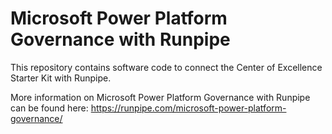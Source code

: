 # Microsoft Power Platform Governance with Runpipe

This repository contains software code to connect the Center of Excellence Starter Kit with Runpipe.

More information on Microsoft Power Platform Governance with Runpipe can be found here:
https://runpipe.com/microsoft-power-platform-governance/
